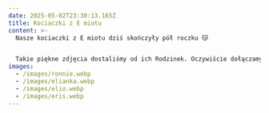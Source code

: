 ```yaml
---
date: 2025-05-02T23:30:13.165Z
title: Kociaczki z E miotu
content: >-
  Nasze kociaczki z E miotu dziś skończyły pół roczku 😽


  Takie piękne zdjęcia dostaliśmy od ich Rodzinek. Oczywiście dołączamy również focie naszej Erisi, ich siostrzyczki która została z nami 💕
images:
  - /images/ronnie.webp
  - /images/elianka.webp
  - /images/elio.webp
  - /images/eris.webp
---
```

